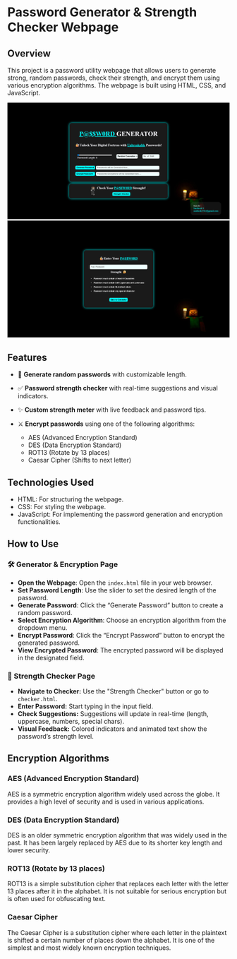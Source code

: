 # Password Generator & Strength Checker Webpage


## Overview
This project is a password utility webpage that allows users to generate strong, random passwords, check their strength, and encrypt them using various encryption algorithms. The webpage is built using HTML, CSS, and JavaScript.

![Getting Started](Page_Preview.png)
![Checker Page](Checker_Preview.png)

## Features
 
* 🔐 **Generate random passwords** with customizable length.
* ✅ **Password strength checker** with real-time suggestions and visual indicators.
* ✨ **Custom strength meter** with live feedback and password tips.
* ⚔️ **Encrypt passwords** using one of the following algorithms:

  * AES (Advanced Encryption Standard)
  * DES (Data Encryption Standard)
  * ROT13 (Rotate by 13 places)
  * Caesar Cipher (Shifts to next letter) 


## Technologies Used

* HTML: For structuring the webpage.  
* CSS: For styling the webpage.  
* JavaScript: For implementing the password generation and encryption functionalities.  


## How to Use

### 🛠 Generator & Encryption Page
* **Open the Webpage**: Open the `index.html` file in your web browser.  
* **Set Password Length**: Use the slider to set the desired length of the password.  
* **Generate Password**: Click the “Generate Password” button to create a random password.  
* **Select Encryption Algorithm**: Choose an encryption algorithm from the dropdown menu.  
* **Encrypt Password**: Click the “Encrypt Password” button to encrypt the generated password.  
* **View Encrypted Password**: The encrypted password will be displayed in the designated field.  

### 💪 Strength Checker Page
* **Navigate to Checker:** Use the "Strength Checker" button or go to `checker.html`.
* **Enter Password:** Start typing in the input field.
* **Check Suggestions:** Suggestions will update in real-time (length, uppercase, numbers, special chars).
* **Visual Feedback:** Colored indicators and animated text show the password’s strength level.

## Encryption Algorithms  

### AES (Advanced Encryption Standard)
   AES is a symmetric encryption algorithm widely used across the globe. It provides a high level of security and is used in various applications.  

### DES (Data Encryption Standard)
   DES is an older symmetric encryption algorithm that was widely used in the past. It has been largely replaced by AES due to its shorter key length and lower security.  

### ROT13 (Rotate by 13 places)
   ROT13 is a simple substitution cipher that replaces each letter with the letter 13 places after it in the alphabet. It is not suitable for serious encryption but is often used for obfuscating text.  

### Caesar Cipher
   The Caesar Cipher is a substitution cipher where each letter in the plaintext is shifted a certain number of places down the alphabet. It is one of the simplest and most widely known encryption techniques.